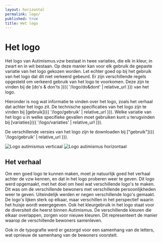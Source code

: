 ```yaml
---
layout: horizontal
permalink: logo/
published: true
title: Het logo
---
```


# Het logo

Het logo van Autimismus.vzw bestaat in twee variaties, die elk in kleur, in zwart en in wit bestaan. Op deze manier kan voor elk gebruik de gepaste variatie van het logo gekozen worden. Let echter goed op bij het gebruik van het logo dat dit niet verkeerd gebeurd. Er zijn verschillende regels opgesteld om verkeerd gebruik van het logo te voorkomen. Deze zijn te vinden bij de [do's & don'ts ]({{ '/logo/do&dont' | relative_url }}) van het logo.

Hieronder is nog wat informatie te vinden over het logo, zoals het verhaal dat achter het logo zit. De technische specificaties van het logo zijn te vinden bij [gebruik]({{ '/logo/gebruik' | relative_url }}). Welke variatie van het logo u in welke specifieke gevallen moet gebruiken kunt u terugvinden bij [variaties]({{ '/logo/variaties' | relative_url }}).

De verschillende versies van het logo zijn te downloaden bij ["gebruik"]({{ '/logo/gebruik' | relative_url }}).

<img src="../assets/images/Logo/logo.png" alt="Logo autimismus verticaal">
<img src="../assets/images/Logo/logo-hor.png" alt="Logo autimismus horizontaal">


## Het verhaal
    
Om een goed logo te kunnen maken, moet je natuurlijk goed het verhaal achter de vzw kennen, en dat in het logo proberen weer te geven. 
Dit logo werd opgemaakt, met het doel om heel wat verschillende logo's te maken. Dit was om de verschillende bewoners met verschillende persoonlijkheden weer te geven. Uiteindelijk werden er negen verschillende logo's gemaakt. De logo's lijken sterk op elkaar, maar verschillen in het perspectief waarin het huisje wordt weergegeven. 
Ook het kleurgebruik in het logo staat voor de diversiteit die heerst binnen Autimismus. De verschillende kleuren die elkaar overlappen, zorgen voor nieuwe kleuren. Dit representeert de manier waarop de verschillende bewoners samenleven.

Ook in de typografie werd er gezorgd voor een samenhang van de letters, wat opnieuw de samenhang van de bewoners voorstelt. 